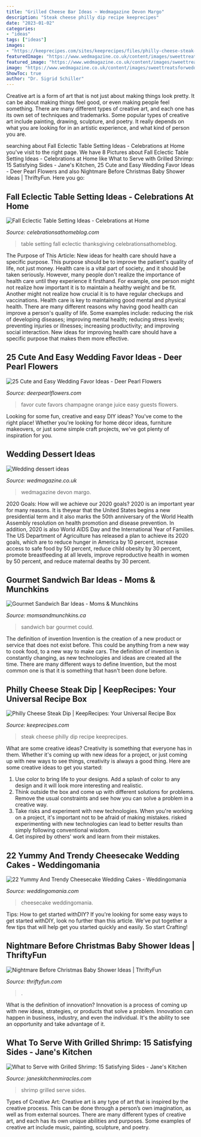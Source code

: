```yaml
---
title: "Grilled Cheese Bar Ideas ~ Wedmagazine Devon Margo"
description: "Steak cheese philly dip recipe keeprecipes"
date: "2023-01-02"
categories:
- "ideas"
tags: ["ideas"]
images:
- "https://keeprecipes.com/sites/keeprecipes/files/philly-cheese-steak-dip.jpg"
featuredImage: "https://www.wedmagazine.co.uk/content/images/sweettreatsforweddingday13.jpg"
featured_image: "https://www.wedmagazine.co.uk/content/images/sweettreatsforweddingday13.jpg"
image: "https://www.wedmagazine.co.uk/content/images/sweettreatsforweddingday13.jpg"
ShowToc: true
author: "Dr. Sigrid Schiller"
---
```



Creative art is a form of art that is not just about making things look pretty. It can be about making things feel good, or even making people feel something. There are many different types of creative art, and each one has its own set of techniques and trademarks. Some popular types of creative art include painting, drawing, sculpture, and poetry. It really depends on what you are looking for in an artistic experience, and what kind of person you are.

	

		
searching about Fall Eclectic Table Setting Ideas - Celebrations at Home you've visit to the right page. We have 8 Pictures about Fall Eclectic Table Setting Ideas - Celebrations at Home like What to Serve with Grilled Shrimp: 15 Satisfying Sides - Jane&#039;s Kitchen, 25 Cute and Easy Wedding Favor Ideas - Deer Pearl Flowers and also Nightmare Before Christmas Baby Shower Ideas | ThriftyFun. Here you go:
		
    
## Fall Eclectic Table Setting Ideas - Celebrations At Home

<img loading=lazy src="https://celebrationsathomeblog.com/wp-content/uploads/2011/11/fall-table-setting-ideas-6.jpg" onerror="this.onerror=null;this.src='https://tse2.mm.bing.net/th?id=OIP.3x4c3TpLm7-8PJ9HvBkJTgHaKh&amp;pid=15.1';" alt="Fall Eclectic Table Setting Ideas - Celebrations at Home">

_Source: celebrationsathomeblog.com_

>table setting fall eclectic thanksgiving celebrationsathomeblog. 

	

The Purpose of This Article: New ideas for health care should have a specific purpose. This purpose should be to improve the patient's quality of life, not just money.
Health care is a vital part of society, and it should be taken seriously. However, many people don't realize the importance of health care until they experience it firsthand. For example, one person might not realize how important it is to maintain a healthy weight and be fit. Another might not realize how crucial it is to have regular checkups and vaccinations. Health care is key to maintaining good mental and physical health. There are many different reasons why having good health can improve a person's quality of life. Some examples include: reducing the risk of developing diseases; improving mental health; reducing stress levels; preventing injuries or illnesses; increasing productivity; and improving social interaction. New ideas for improving health care should have a specific purpose that makes them more effective.

    
## 25 Cute And Easy Wedding Favor Ideas - Deer Pearl Flowers

<img loading=lazy src="https://www.deerpearlflowers.com/wp-content/uploads/2015/05/Orange-juice-and-champagne-wedding-favors-682x1024.jpg" onerror="this.onerror=null;this.src='https://tse2.mm.bing.net/th?id=OIP.lNBMONevPOBmW1sQmgR3swHaLH&amp;pid=15.1';" alt="25 Cute and Easy Wedding Favor Ideas - Deer Pearl Flowers">

_Source: deerpearlflowers.com_

>favor cute favors champagne orange juice easy guests flowers. 

	

Looking for some fun, creative and easy DIY ideas? You've come to the right place! Whether you're looking for home décor ideas, furniture makeovers, or just some simple craft projects, we've got plenty of inspiration for you.

    
## Wedding Dessert Ideas

<img loading=lazy src="https://www.wedmagazine.co.uk/content/images/sweettreatsforweddingday13.jpg" onerror="this.onerror=null;this.src='https://tse4.mm.bing.net/th?id=OIP.6XJZxaOciYu5wnCtK5hgPwHaLG&amp;pid=15.1';" alt="Wedding dessert ideas">

_Source: wedmagazine.co.uk_

>wedmagazine devon margo. 

	

2020 Goals: How will we achieve our 2020 goals?
2020 is an important year for many reasons. It is theyear that the United States begins a new presidential term and it also marks the 50th anniversary of the World Health Assembly resolution on health promotion and disease prevention. In addition, 2020 is also World AIDS Day and the International Year of Families. 
The US Department of Agriculture has released a plan to achieve its 2020 goals, which are to reduce hunger in America by 10 percent, increase access to safe food by 50 percent, reduce child obesity by 30 percent, promote breastfeeding at all levels, improve reproductive health in women by 50 percent, and reduce maternal deaths by 30 percent.

    
## Gourmet Sandwich Bar Ideas - Moms &amp; Munchkins

<img loading=lazy src="https://www.momsandmunchkins.ca/wp-content/uploads/2017/03/sandwich-bar-5m.jpg" onerror="this.onerror=null;this.src='https://tse3.mm.bing.net/th?id=OIP.DffEypRKCog0pKX3hWhGHwHaLH&amp;pid=15.1';" alt="Gourmet Sandwich Bar Ideas - Moms &amp; Munchkins">

_Source: momsandmunchkins.ca_

>sandwich bar gourmet could. 

	

The definition of invention
Invention is the creation of a new product or service that does not exist before. This could be anything from a new way to cook food, to a new way to make cars. The definition of invention is constantly changing, as new technologies and ideas are created all the time. There are many different ways to define Invention, but the most common one is that it is something that hasn't been done before.

    
## Philly Cheese Steak Dip | KeepRecipes: Your Universal Recipe Box

<img loading=lazy src="https://keeprecipes.com/sites/keeprecipes/files/philly-cheese-steak-dip.jpg" onerror="this.onerror=null;this.src='https://tse3.mm.bing.net/th?id=OIP.hMSrcrrN-pyX5UZq3tzMQgHaLH&amp;pid=15.1';" alt="Philly Cheese Steak Dip | KeepRecipes: Your Universal Recipe Box">

_Source: keeprecipes.com_

>steak cheese philly dip recipe keeprecipes. 

	

What are some creative ideas?
Creativity is something that everyone has in them. Whether it's coming up with new ideas for a project, or just coming up with new ways to see things, creativity is always a good thing. Here are some creative ideas to get you started: 
1) Use color to bring life to your designs. Add a splash of color to any design and it will look more interesting and realistic. 
2) Think outside the box and come up with different solutions for problems. Remove the usual constraints and see how you can solve a problem in a creative way. 
3) Take risks and experiment with new technologies. When you're working on a project, it's important not to be afraid of making mistakes. risked experimenting with new technologies can lead to better results than simply following conventional wisdom. 
4) Get inspired by others' work and learn from their mistakes.

    
## 22 Yummy And Trendy Cheesecake Wedding Cakes - Weddingomania

<img loading=lazy src="https://i.weddingomania.com/yummy-and-trendy-cheesecake-wedding-cakes-3.jpg" onerror="this.onerror=null;this.src='https://tse1.mm.bing.net/th?id=OIP.MbePHnbV9-00WDI8qTdvIAAAAA&amp;pid=15.1';" alt="22 Yummy And Trendy Cheesecake Wedding Cakes - Weddingomania">

_Source: weddingomania.com_

>cheesecake weddingomania. 

	

Tips: How to get started withDIY?
If you're looking for some easy ways to get started withDIY, look no further than this article. We've put together a few tips that will help get you started quickly and easily. So start Crafting!

    
## Nightmare Before Christmas Baby Shower Ideas | ThriftyFun

<img loading=lazy src="https://img.thrfun.com/img/085/272/nightmare_before_christmas_baby_shower_6_l1.jpg" onerror="this.onerror=null;this.src='https://tse2.mm.bing.net/th?id=OIP.CozR2ldHgrJgHK5e2uv-GQHaE7&amp;pid=15.1';" alt="Nightmare Before Christmas Baby Shower Ideas | ThriftyFun">

_Source: thriftyfun.com_

>. 

	

What is the definition of innovation?
Innovation is a process of coming up with new ideas, strategies, or products that solve a problem. Innovation can happen in business, industry, and even the individual. It's the ability to see an opportunity and take advantage of it.

    
## What To Serve With Grilled Shrimp: 15 Satisfying Sides - Jane&#039;s Kitchen

<img loading=lazy src="https://janeskitchenmiracles.com/wp-content/uploads/2019/05/what-to-serve-with-grilled-shrimp-1024x1024.jpg" onerror="this.onerror=null;this.src='https://tse4.mm.bing.net/th?id=OIP.h4F7ptdSubZ1eQjtBb8w1wHaHa&amp;pid=15.1';" alt="What to Serve with Grilled Shrimp: 15 Satisfying Sides - Jane&#039;s Kitchen">

_Source: janeskitchenmiracles.com_

>shrimp grilled serve sides. 

	

Types of Creative Art:
Creative art is any type of art that is inspired by the creative process. This can be done through a person’s own imagination, as well as from external sources. There are many different types of creative art, and each has its own unique abilities and purposes. Some examples of creative art include music, painting, sculpture, and poetry.

